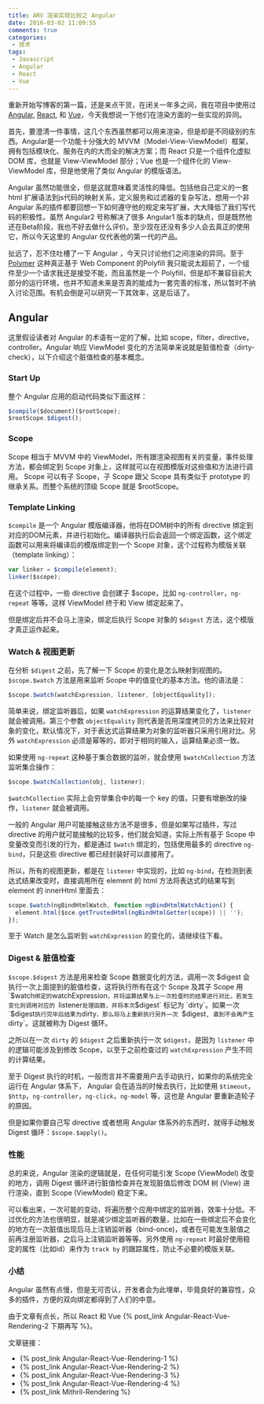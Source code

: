 ```yaml
---
title: ARV 渲染实现比较之 Angular
date: 2016-03-02 11:09:55
comments: true
categories:
 - 技术
tags:
 - Javascript
 - Angular
 - React
 - Vue
---
```


重新开始写博客的第一篇，还是来点干货，在闭关一年多之间，我在项目中使用过 [Angular][1], [React][2], 和 [Vue][3]，今天我想说一下他们在渲染方面的一些实现的异同。

首先，要澄清一件事情，这几个东西虽然都可以用来渲染，但是却是不同级别的东西。Angular是一个功能十分强大的 MVVM（Model-View-ViewModel）框架，拥有包括模块化、服务在内的大而全的解决方案；而 React 只是一个组件化虚拟 DOM 库，也就是 View-ViewModel 部分；Vue 也是一个组件化的 View-ViewModel 库，但是他使用了类似 Angular 的模版语法。

Angular 虽然功能很全，但是这就意味着灵活性的降低。包括他自己定义的一套 html 扩展语法到js代码的映射关系，定义服务和过滤器的复杂写法，想用一个非 Angular 系的插件都要回想一下如何遵守他的规定来写扩展，大大降低了我们写代码的积极性。虽然 Angular2 号称解决了很多 Angular1 版本的缺点，但是既然他还在Beta阶段，我也不好去做什么评价。至少现在还没有多少人会去真正的使用它，所以今天这里的 Angular 仅代表他的第一代的产品。

<!--more-->

扯远了，忍不住吐槽了一下 Angular ，今天只讨论他们之间渲染的异同。至于 [Polymer][4] 这种真正基于 Web Component 的Polyfill 我只能说太超前了，一个组件至少一个请求我还是接受不能，而且虽然是一个 Polyfill，但是却不兼容目前大部分的运行环境，也并不知道未来是否真的能成为一套完善的标准，所以暂时不纳入讨论范围。有机会倒是可以研究一下其效率，这是后话了。

## Angular

这里假设读者对 Angular 的术语有一定的了解，比如 scope，filter，directive，controller。Angular 响应 ViewModel 变化的方法简单来说就是脏值检查（dirty-check），以下介绍这个脏值检查的基本概念。

### Start Up

整个 Angular 应用的启动代码类似下面这样：

```js
$compile($document)($rootScope);
$rootScope.$digest();
```

### Scope

Scope 相当于 MVVM 中的 ViewModel，所有跟渲染视图有关的变量，事件处理方法，都会绑定到 Scope 对象上，这样就可以在视图模版对这些值和方法进行调用。 Scope 可以有子 Scope，子 Scope 跟父 Scope 具有类似于 prototype 的继承关系。而整个系统的顶级 Scope 就是 $rootScope。

### Template Linking

`$compile` 是一个 Angular 模版编译器，他将在DOM树中的所有 directive 绑定到对应的DOM元素，并进行初始化。编译器执行后会返回一个绑定函数，这个绑定函数可以用来将编译后的模版绑定到一个 Scope 对象，这个过程称为模版关联（template linking）：

``` js
var linker = $compile(element);
linker($scope);
```

在这个过程中，一些 directive 会创建子 $scope，比如 `ng-controller`，`ng-repeat` 等等。这样 ViewModel 终于和 View 绑定起来了。

但是绑定后并不会马上渲染，绑定后执行 Scope 对象的 `$digest` 方法，这个模版才真正运作起来。

### Watch & 视图更新

在分析 `$digest` 之前，先了解一下 Scope 的变化是怎么映射到视图的。`$scope.$watch` 方法是用来监听 Scope 中的值变化的基本方法。他的语法是：

``` js
$scope.$watch(watchExpression, listener, [objectEquality]);
```

简单来说，绑定监听器后，如果 `watchExpression` 的运算结果变化了，`listener` 就会被调用。第三个参数 `objectEquality` 则代表是否用深度拷贝的方法来比较对象的变化，默认情况下，对于表达式运算结果为对象的监听器只采用引用对比。另外 `watchExpression` 必须是幂等的，即对于相同的输入，运算结果必须一致。

如果使用 `ng-repeat` 这种基于集合数据的监听，就会使用 `$watchCollection` 方法监听集合操作：

``` js
$scope.$watchCollection(obj, listener);
```

`$watchCollection` 实际上会穷举集合中的每一个 key 的值，只要有增删改的操作，`listener` 就会被调用。

一般的 Angular 用户可能接触这些方法不是很多，但是如果写过插件，写过 directive 的用户就可能接触的比较多，他们就会知道，实际上所有基于 Scope 中变量改变而引发的行为，都是通过 `$watch` 绑定的，包括使用最多的 directive `ng-bind`，只是这些 directive 都已经封装好可以直接用了。

所以，所有的视图更新，都是在 `listener` 中实现的，比如 `ng-bind`，在检测到表达式结果改变时，直接调用所在 element 的 html 方法将表达式的结果写到 element 的 innerHtml 里面去：

```js
scope.$watch(ngBindHtmlWatch, function ngBindHtmlWatchAction() {
  element.html($sce.getTrustedHtml(ngBindHtmlGetter(scope)) || '');
});
```

至于 Watch 是怎么监听到 `watchExpression` 的变化的，请继续往下看。

### Digest & 脏值检查

`$scope.$digest` 方法是用来检查 Scope 数据变化的方法，调用一次 $digest 会执行一次上面提到的脏值检查，这将执行所有在这个 Scope 及其子 Scope 用 `$watch` 绑定的 `watchExpression`，并将运算结果与上一次检查时的结果进行对比，若发生变化则调用对应的 `listener` 处理函数，并将本次 `$digest` 标记为 `dirty`。如果一次 `$digest` 执行完毕后结果为 `dirty`，那么将马上重新执行另外一次 `$digest`, 直到不会再产生 `dirty`。这就被称为 Digest 循环。

之所以在一次 `dirty` 的 `$digest` 之后重新执行一次 `$digest`，是因为 `listener` 中的逻辑可能涉及到修改 Scope，以至于之前检查过的 `watchExpression` 产生不同的计算结果。

至于 Digest 执行的时机，一般而言并不需要用户去手动执行，如果你的系统完全运行在 Angular 体系下， Angular 会在适当的时候去执行，比如使用 `$timeout`，`$http`，`ng-controller`，`ng-click`，`ng-model` 等，这也是 Angular 要重新造轮子的原因。

但是如果你要自己写 directive 或者想用 Angular 体系外的东西时，就得手动触发 Digest 循环：`$scope.$apply()`。

### 性能

总的来说，Angular 渲染的逻辑就是，在任何可能引发 Scope (ViewModel) 改变的地方，调用 Digest 循环进行脏值检查并在发现脏值后修改 DOM 树 (View) 进行渲染，直到 Scope (ViewModel) 稳定下来。

可以看出来，一次可能的变动，将遍历整个应用中绑定的监听器，效率十分低。不过优化的方法也很明显，就是减少绑定监听器的数量，比如在一些绑定后不会变化的地方在一次脏值出现后马上注销监听器（bind-once)，或者在可能发生脏值之前再注册监听器，之后马上注销监听器等等。另外使用 `ng-repeat` 时最好使用稳定的属性（比如id）来作为 `track by` 的跟踪属性，防止不必要的模版关联。

### 小结

Angular 虽然有点慢，但是无可否认，开发者会为此埋单，毕竟良好的兼容性，众多的插件，方便的双向绑定都得到了人们的中意。

由于文章有点长，所以 React 和 Vue {% post_link Angular-React-Vue-Rendering-2 下期再写 %}。

文章链接：
 - {% post_link Angular-React-Vue-Rendering-1 %}
 - {% post_link Angular-React-Vue-Rendering-2 %}
 - {% post_link Angular-React-Vue-Rendering-3 %}
 - {% post_link Angular-React-Vue-Rendering-4 %}
 - {% post_link Mithril-Rendering %}

[1]: https://angular.io
[2]: https://facebook.github.io/react
[3]: http://vuejs.org/
[4]: https://www.polymer-project.org/1.0/
